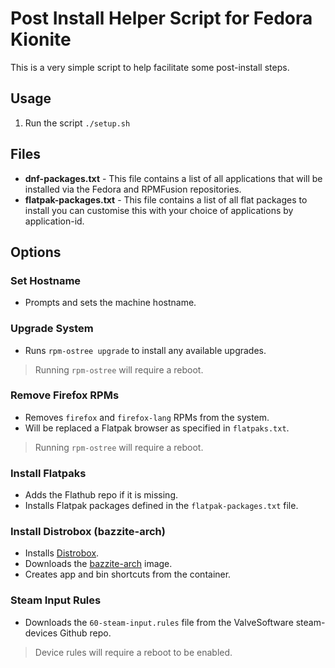 # Post Install Helper Script for Fedora Kionite

This is a very simple script to help facilitate some post-install steps.

## Usage

1. Run the script `./setup.sh`

## Files

- **dnf-packages.txt** - This file contains a list of all applications that will be installed via the Fedora and RPMFusion repositories.
- **flatpak-packages.txt** - This file contains a list of all flat packages to install you can customise this with your choice of applications by application-id.

## Options

### Set Hostname
  - Prompts and sets the machine hostname.

### Upgrade System
  - Runs `rpm-ostree upgrade` to install any available upgrades.
  > Running `rpm-ostree` will require a reboot.

### Remove Firefox RPMs
- Removes `firefox` and `firefox-lang` RPMs from the system.
- Will be replaced a Flatpak browser as specified in `flatpaks.txt`.
> Running `rpm-ostree` will require a reboot.

### Install Flatpaks
  - Adds the Flathub repo if it is missing.
  - Installs Flatpak packages defined in the `flatpak-packages.txt` file.

### Install Distrobox (bazzite-arch)
- Installs [Distrobox](https://github.com/89luca89/distrobox).
- Downloads the [bazzite-arch](https://github.com/ublue-os/bazzite-arch) image.
- Creates app and bin shortcuts from the container.

### Steam Input Rules
  - Downloads the `60-steam-input.rules` file from the ValveSoftware steam-devices Github repo.
  > Device rules will require a reboot to be enabled.
